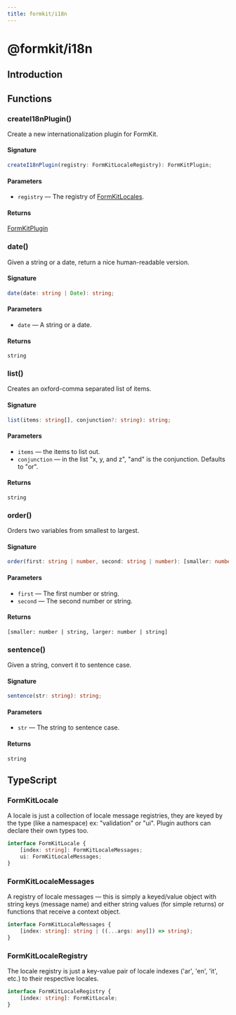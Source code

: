 ```yaml
---
title: formkit/i18n
---
```


# @formkit/i18n

<page-toc></page-toc>

## Introduction

## Functions

### createI18nPlugin()

Create a new internationalization plugin for FormKit.

#### Signature

<client-only>

```typescript
createI18nPlugin(registry: FormKitLocaleRegistry): FormKitPlugin;
```

</client-only>

#### Parameters

* `registry` — The registry of [FormKitLocales](/api-reference/formkit-i18n#formkitlocaleregistry).

#### Returns

 [FormKitPlugin](/api-reference/formkit-core#formkitplugin)

### date()

Given a string or a date, return a nice human-readable version.

#### Signature

<client-only>

```typescript
date(date: string | Date): string;
```

</client-only>

#### Parameters

* `date` — A string or a date.

#### Returns

 `string`

### list()

Creates an oxford-comma separated list of items.

#### Signature

<client-only>

```typescript
list(items: string[], conjunction?: string): string;
```

</client-only>

#### Parameters

* `items` — the items to list out.
* `conjunction` — in the list "x, y, and z", "and" is the conjunction. Defaults to "or".

#### Returns

 `string`

### order()

Orders two variables from smallest to largest.

#### Signature

<client-only>

```typescript
order(first: string | number, second: string | number): [smaller: number | string, larger: number | string];
```

</client-only>

#### Parameters

* `first` — The first number or string.
* `second` — The second number or string.

#### Returns

 `[smaller: number | string, larger: number | string]`

### sentence()

Given a string, convert it to sentence case.

#### Signature

<client-only>

```typescript
sentence(str: string): string;
```

</client-only>

#### Parameters

* `str` — The string to sentence case.

#### Returns

 `string`

## TypeScript

### FormKitLocale

A locale is just a collection of locale message registries, they are keyed by the type (like a namespace) ex: "validation" or "ui". Plugin authors can declare their own types too.

<client-only>

```typescript
interface FormKitLocale {
    [index: string]: FormKitLocaleMessages;
    ui: FormKitLocaleMessages;
}
```

</client-only>

### FormKitLocaleMessages

A registry of locale messages — this is simply a keyed/value object with string keys (message name) and either string values (for simple returns) or functions that receive a context object.

<client-only>

```typescript
interface FormKitLocaleMessages {
    [index: string]: string | ((...args: any[]) => string);
}
```

</client-only>

### FormKitLocaleRegistry

The locale registry is just a key-value pair of locale indexes ('ar', 'en', 'it', etc.) to their respective locales.

<client-only>

```typescript
interface FormKitLocaleRegistry {
    [index: string]: FormKitLocale;
}
```

</client-only>